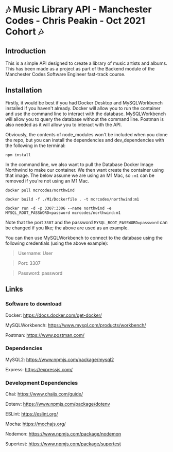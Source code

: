 # :notes: Music Library API - Manchester Codes - Chris Peakin - Oct 2021 Cohort :notes:

## Introduction

This is a simple API designed to create a library of music artists and albums. This has been made as a project as part of the Backend module of the Manchester Codes Software Engineer fast-track course.

## Installation

Firstly, it would be best if you had Docker Desktop and MySQLWorkbench installed if you haven't already. Docker will allow you to run the container and use the command line to interact with the database. MySQLWorkbench will allow you to query the database without the command line. Postman is also needed as it will allow you to interact with the API.

Obviously, the contents of node_modules won't be included when you clone the repo, but you can install the dependencies and dev_dependencies with the following in the terminal:

`npm install`

In the command line, we also want to pull the Database Docker Image Northwind to make our container. We then want create the container using that image. The below assume we are using an M1 Mac, so `:m1` can be removed if you're not using an M1 Mac.

`docker pull mcrcodes/northwind`

`docker build -f ./M1/Dockerfile . -t mcrcodes/northwind:m1`

`docker run -d -p 3307:3306 --name northwind -e MYSQL_ROOT_PASSWORD=password mcrcodes/northwind:m1`

Note that the port `3307` and the password `MYSQL_ROOT_PASSWORD=password` can be changed if you like; the above are used as an example.

You can then use MySQLWorkbench to connect to the database using the following credentials (using the above example):

> Username: User

> Port: 3307

> Password: password

## Links
### Software to download

Docker: https://docs.docker.com/get-docker/

MySQLWorkbench: https://www.mysql.com/products/workbench/

Postman: https://www.postman.com/

### Dependencies

MySQL2: https://www.npmjs.com/package/mysql2

Express: https://expressjs.com/

### Development Dependencies

Chai: https://www.chaijs.com/guide/

Dotenv: https://www.npmjs.com/package/dotenv

ESLint: https://eslint.org/

Mocha: https://mochajs.org/

Nodemon: https://www.npmjs.com/package/nodemon

Supertest: https://www.npmjs.com/package/supertest